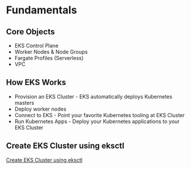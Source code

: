 # Fundamentals

## Core Objects

- EKS Control Plane
- Worker Nodes & Node Groups
- Fargate Profiles (Serverless)
- VPC

## How EKS Works

- Provision an EKS Cluster - EKS automatically deploys Kubernetes masters
- Deploy worker nodes
- Connect to EKS - Point your favorite Kubernetes tooling at EKS Cluster
- Run Kubernetes Apps - Deploy your Kubernetes applications to your EKS Cluster

## Create EKS Cluster using eksctl

[Create EKS Cluster using eksctl](https://github.com/williammunozr/aws-eks-kubernetes-masterclass/tree/master/01-EKS-Create-Cluster-using-eksctl/01-02-Create-EKSCluster-and-NodeGroups#step-01-create-eks-cluster-using-eksctl)
